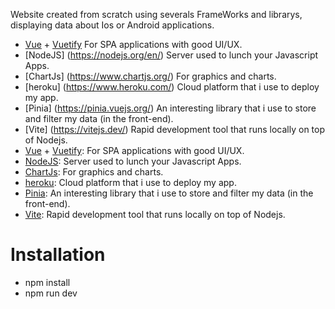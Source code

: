 Website created from scratch using severals FrameWorks and librarys, displaying data about Ios or Android applications.

- [Vue](https://vuejs.org/) + [Vuetify](https://vuetifyjs.com/en/) For SPA applications with good UI/UX.
- [NodeJS] (https://nodejs.org/en/) Server used to lunch your Javascript Apps.
- [ChartJs] (https://www.chartjs.org/) For graphics and charts.
- [heroku] (https://www.heroku.com/) Cloud platform that i use to deploy my app.
- [Pinia] (https://pinia.vuejs.org/) An interesting library that i use to store and filter my data (in the front-end).
- [Vite] (https://vitejs.dev/) Rapid development tool that runs locally on top of Nodejs.
- [Vue](https://vuejs.org/) + [Vuetify](https://vuetifyjs.com/en/): For SPA applications with good UI/UX.
- [NodeJS](https://nodejs.org/en/): Server used to lunch your Javascript Apps.
- [ChartJs](https://www.chartjs.org/): For graphics and charts.
- [heroku](https://www.heroku.com/): Cloud platform that i use to deploy my app.
- [Pinia](https://pinia.vuejs.org/): An interesting library that i use to store and filter my data (in the front-end).
- [Vite](https://vitejs.dev/): Rapid development tool that runs locally on top of Nodejs.

# Installation

- npm install
- npm run dev